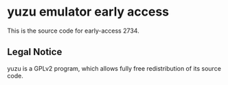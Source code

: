 yuzu emulator early access
=============

This is the source code for early-access 2734.

## Legal Notice

yuzu is a GPLv2 program, which allows fully free redistribution of its source code.
